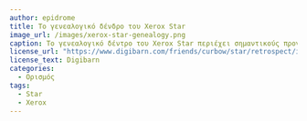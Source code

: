 ```yaml
---
author: epidrome
title: Το γενεαλογικό δένδρο του Xerox Star 
image_url: /images/xerox-star-genealogy.png
caption: Το γενεαλογικό δέντρο του Xerox Star περιέχει σημαντικούς προγόνους (π.χ., Memex, NLS, Sketchpad, κ.ά.) καθώς και εξίσου σημαντικούς απογόνους (π.χ. Macintosh), με τα περισσότερα στοιχεία της διάδρασης (π.χ., γραφική επιφάνεια εργασίας, απευθείας χειρισμός, κτλ.) να παραμένουν τα ίδια για δεκαετίες.
license_url: "https://www.digibarn.com/friends/curbow/star/retrospect/index.html"
license_text: Digibarn
categories:
  - Ορισμός
tags:
  - Star
  - Xerox
---
```


